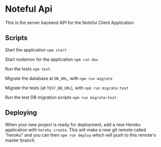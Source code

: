 # Noteful Api

This is the server backend API for the Noteful Client Application

## Scripts

Start the application `npm start`

Start nodemon for the application `npm run dev`

Run the tests `npm test`

Migrate the database at `DB_URL`, with `npm run migrate`

Migrate the tests (at `TEST_DB_URL`), with `npm run migrate:test`

Run the test DB migration scripts `npm run migrate:test`

## Deploying

When your new project is ready for deployment, add a new Heroku application with `heroku create`. This will make a new git remote called "heroku" and you can then `npm run deploy` which will push to this remote's master branch.